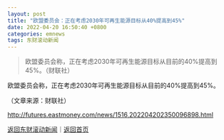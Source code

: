 ```yaml
---
layout: post
title: "欧盟委员会：正在考虑2030年可再生能源目标从40%提高到45%"
date: 2022-04-20 16:50:40 +0800
categories: emnews
tags: 东财滚动新闻
---
```

> 欧盟委员会称，正在考虑2030年可再生能源目标从目前的40%提高到45%。（财联社）

<p>欧盟委员会称，正在考虑2030年可再生能源目标从目前的40%提高到45%。</p><p></p><p class="em_media">（文章来源：财联社）</p>

<http://futures.eastmoney.com/news/1516,202204202350096898.html>

[返回东财滚动新闻](//finews.withounder.com/emnews/)｜[返回首页](//finews.withounder.com/)